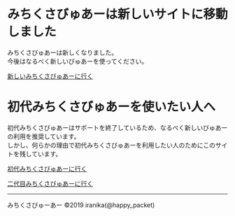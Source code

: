 # みちくさびゅあーは新しいサイトに移動しました

みちくさびゅあーは新しくなりました。  
今後はなるべく新しいびゅあーを使ってください。  

[新しいみちくさびゅあーに行く]([https://movue.iranika.info](https://momoco.iranika.info/#/))


# 初代みちくさびゅあーを使いたい人へ

初代みちくさびゅあーはサポートを終了しているため、なるべく新しいびゅあーの利用を推奨しています。  
しかし、何らかの理由で初代みちくさびゅあーを利用したい人のためにこのサイトを残しています。  

[初代みちくさびゅあーに行く](./viewer.html)

[二代目みちくさびゅあーに行く](https://movue.iranika.info/#/)

----
みちくさびゅーあー ©2019 iranika(@happy_packet)
